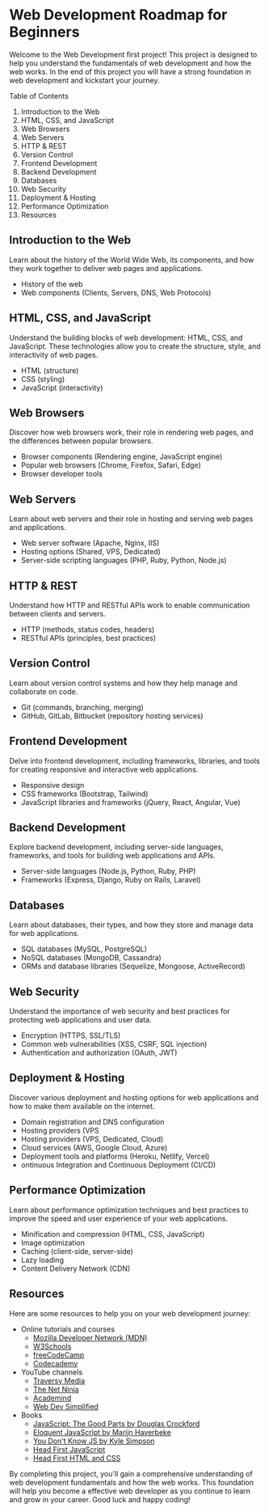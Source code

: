# Web Development Roadmap for Beginners
Welcome to the Web Development first project! This project is designed to help you understand the fundamentals of web development and how the web works. In the end of this project you will have a strong foundation in web development and kickstart your journey.

Table of Contents
1. Introduction to the Web
2. HTML, CSS, and JavaScript
3. Web Browsers
4. Web Servers
5. HTTP & REST
6. Version Control
7. Frontend Development
8. Backend Development
9. Databases
10. Web Security
11. Deployment & Hosting
12. Performance Optimization
13. Resources

## Introduction to the Web
Learn about the history of the World Wide Web, its components, and how they work together to deliver web pages and applications.

- History of the web
- Web components (Clients, Servers, DNS, Web Protocols)

## HTML, CSS, and JavaScript
Understand the building blocks of web development: HTML, CSS, and JavaScript. These technologies allow you to create the structure, style, and interactivity of web pages.

- HTML (structure)
- CSS (styling)
- JavaScript (interactivity)


## Web Browsers
Discover how web browsers work, their role in rendering web pages, and the differences between popular browsers.

- Browser components (Rendering engine, JavaScript engine)
- Popular web browsers (Chrome, Firefox, Safari, Edge)
- Browser developer tools

## Web Servers
Learn about web servers and their role in hosting and serving web pages and applications.

- Web server software (Apache, Nginx, IIS)
- Hosting options (Shared, VPS, Dedicated)
- Server-side scripting languages (PHP, Ruby, Python, Node.js)


## HTTP & REST
Understand how HTTP and RESTful APIs work to enable communication between clients and servers.

- HTTP (methods, status codes, headers)
- RESTful APIs (principles, best practices)

## Version Control
Learn about version control systems and how they help manage and collaborate on code.

- Git (commands, branching, merging)
- GitHub, GitLab, Bitbucket (repository hosting services)

## Frontend Development
Delve into frontend development, including frameworks, libraries, and tools for creating responsive and interactive web applications.

- Responsive design
- CSS frameworks (Bootstrap, Tailwind)
- JavaScript libraries and frameworks (jQuery, React, Angular, Vue)

## Backend Development
Explore backend development, including server-side languages, frameworks, and tools for building web applications and APIs.

- Server-side languages (Node.js, Python, Ruby, PHP)
- Frameworks (Express, Django, Ruby on Rails, Laravel)

## Databases
Learn about databases, their types, and how they store and manage data for web applications.

- SQL databases (MySQL, PostgreSQL)
- NoSQL databases (MongoDB, Cassandra)
- ORMs and database libraries (Sequelize, Mongoose, ActiveRecord)

## Web Security
Understand the importance of web security and best practices for protecting web applications and user data.

- Encryption (HTTPS, SSL/TLS)
- Common web vulnerabilities (XSS, CSRF, SQL injection)
- Authentication and authorization (OAuth, JWT)

## Deployment & Hosting
Discover various deployment and hosting options for web applications and how to make them available on the internet.

- Domain registration and DNS configuration
- Hosting providers (VPS
- Hosting providers (VPS, Dedicated, Cloud)
- Cloud services (AWS, Google Cloud, Azure)
- Deployment tools and platforms (Heroku, Netlify, Vercel)
- ontinuous Integration and Continuous Deployment (CI/CD)

## Performance Optimization
Learn about performance optimization techniques and best practices to improve the speed and user experience of your web applications.

- Minification and compression (HTML, CSS, JavaScript)
- Image optimization
- Caching (client-side, server-side)
- Lazy loading
- Content Delivery Network (CDN)

## Resources
Here are some resources to help you on your web development journey:

- Online tutorials and courses
  - [Mozilla Developer Network (MDN)](https://developer.mozilla.or)
  - [W3Schools](https://www.w3schools.com/)
  - [freeCodeCamp](https://www.freecodecamp.org/)
  - [Codecademy](https://www.codecademy.com/)
- YouTube channels
  - [Traversy Media](https://www.youtube.com/@TraversyMedia)
  - [The Net Ninja](https://www.youtube.com/@NetNinja)
  - [Academind](https://www.youtube.com/@academind)
  - [Web Dev Simplified](https://www.youtube.com/channel/UCFbNIlppjAuEX4znoulh0Cw)
- Books
  - [JavaScript: The Good Parts by Douglas Crockford](https://www.amazon.co.uk/JavaScript-Good-Parts-Douglas-Crockford/dp/0596517742)
  - [Eloquent JavaScript by Marijn Haverbeke](https://www.amazon.co.uk/Eloquent-Javascript-3rd-Introduction-Programming/dp/1593279507)
  - [You Don't Know JS by Kyle Simpson](https://www.amazon.co.uk/You-Dont-Know-JS-Yet-ebook/dp/B084BNMN7T)
  - [Head First JavaScript](https://theswissbay.ch/pdf/Gentoomen%20Library/Programming/JavaScript/Head%20First%20Java%20Script.pdf)
  - [Head First HTML and CSS](https://github.com/AzatAI/cs_books/blob/master/Head%20First%20HTML%20and%20CSS%20-%202nd%20Ed.pdf)

By completing this project, you'll gain a comprehensive understanding of web development fundamentals and how the web works. This foundation will help you become a effective web developer as you continue to learn and grow in your career. Good luck and happy coding!